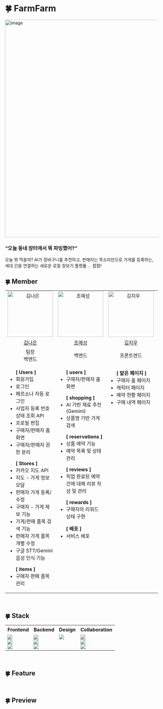 # 🍀 FarmFarm
<img width="1277" height="716" alt="image" src="https://github.com/user-attachments/assets/67738bbb-9618-420d-9560-eae0fffd1486" />


### “오늘 동네 장터에서 뭐 파밍했어?”
오늘 뭐 먹을까? AI가 장바구니를 추천하고, 판매자는 목소리만으로 가게를 등록하는, <br>
세대 간을 연결하는 새로운 로컬 장보기 플랫폼 . .  팜팜!
<br />

## 🍀 Member

<table>
  <tr>
    <td align="center"width="150px">
      <a href="https://github.com/naeuun">
        <img alt="김나은" width="150px" alt="image" src="https://github.com/user-attachments/assets/43731894-75e2-4716-93c3-4f3361d5b1d6" />
      </a>
    </td>
    <td align="center"width="150px">
      <a href="https://github.com/zyecastle">
        <img alt="조예성" width="150px" alt="image" src="https://github.com/user-attachments/assets/fc06c948-61b0-4344-904f-e18e35092f5f" />
      </a>
    </td>
    <td align="center">
      <a href="https://github.com/kimjiwoo1223">
      <img alt="김지우" width="150px" alt="image" src="https://github.com/user-attachments/assets/d3e90cee-caaf-4884-97f6-39cfbf1f7730" />
      </a>
    </td>
    <td align="center">
      <a href="https://github.com/gjdbsdk">
        <img alt="허윤아" width="150px"alt="image" src="https://github.com/user-attachments/assets/a464187d-7646-4cc7-9deb-f61df54a42d9" />
      </a>
    </td>
    <td align="center">
      <a href="https://github.com/yoonseo1605">
        <img alt="박윤서" width="150px" alt="image" src="https://github.com/user-attachments/assets/3fbfc2e7-a85a-417b-b544-bb3b1eed3ebf" />
      </a>
    </td>
  </tr>
  <tr>
    <td align="center">
      <a href="https://github.com/naeuun">
        김나은
      </a>
    </td>
    <td align="center">
      <a href="https://github.com/zyecastle">
        조예성
      </a>
    </td>
    <td align="center">
      <a href="https://github.com/kimjiwoo1223">
        김지우
      </a>
    </td>
    <td align="center">
      <a href="https://github.com/gjdbsdk">
        허윤아
      </a>
    </td>
    <td align="center">
      <a href="https://github.com/yoonseo1605">
        박윤서
      </a>
    </td>
  </tr>
  <tr>
    <td align="center">팀장<br />백엔드</td>
    <td align="center">백엔드</td>
    <td align="center">프론트엔드</td>
    <td align="center">프론트엔드</td>
    <td align="center">기획<br />디자인</td>
  </tr>
  <tr>
    <td valign="top">
      <ul>
        <b>[ Users ]</b>
        <li>회원가입</li>
        <li>로그인</li>
        <li>페르소나 자동 로그인</li>
        <li>사업자 등록 번호 상태 조회 API</li>
        <li>프로필 편집</li>
        <li>구매자/판매자 홈화면</li>
        <li>구매자/판매자 권한 분리</li>
      </ul>
      <ul>
        <b>[ Stores ]</b>
        <li>카카오 지도 API</li>
        <li>지도 - 가게 정보 모달</li>
        <li>판매자 가게 등록/수정</li>
        <li>구매자 - 가게 제보 기능</li>
        <li>가게/판매 품목 검색 기능</li>
        <li>판매자 가게 품목 개별 수정</li>
        <li>구글 STT/Gemini 음성 인식 기능</li>       
      </ul>
      <ul>
        <b>[ items ]</b>
        <li>구매자 판매 품목 관리</li>
      </ul>
    </td>
    <td valign="top">
      <ul>
        <b>[ users ]</b>
        <li>구매자/판매자 홈화면</li>
      </ul>
      <ul>
        <b>[ shopping ]</b>
        <li>AI 기반 재료 추천(Gemini)</li>
        <li>상품명 기반 가게 검색</li>
      </ul>
      <ul>
        <b>[ reservations ]</b>
        <li>상품 예약 기능</li>
        <li>예약 목록 및 상태 관리</li>
      </ul>
      <ul>
        <b>[ reviews ]</b>
        <li>픽업 완료된 예약 건에 대해 리뷰 작성 및 관리</li>
      </ul>
      <ul>
        <b>[ rewards ]</b>
        <li>구매자의 리워드 상태 구현</li>
      </ul>
      <ul>
        <b>[ 배포 ]</b>
        <li>서비스 배포</li>
      </ul>
    </td>
    <td valign="top">
      <ul>
        <b>[ 맡은 페이지 ]</b>
        <li>구매자 홈 페이지</li>
        <li>캐릭터 페이지</li>
        <li>예약 현황 페이지</li>
        <li>구매 내역 페이지</li>
      </ul>
    </td>
    <td valign="top">
      <ul>
        <b>[ 맡은 페이지 ]</b>
        <li>판매자 홈 페이지</li>
        <li>판매자, 구매자 지도 페이지</li>
        <li>가게 추가 페이지</li>
        <li>판매자 예약 페이지</li>
        <li>판매자 온보딩 페이지</li>
        <li>공통 온보딩</li>
        <li>AI(장보기) 페이지</li>
      </ul>
    </td>
    <td valign="top">
      <ul>
        <b>[ 기획 ]</b>
        <li>슬로건</li>
        <li>소개</li>
        <li>목적 및 배경</li>
        <li>타겟 사용자</li>
        <li>기대 효과</li>
        <li>페르소나 설정</li>
      </ul>
      <ul>
        <b>[ 디자인 ]</b>
        <li>로고</li>
        <li>캐릭터</li>
        <li>UI 스케치</li>
        <li>프로토타입</li>
        <li>발표자료 제작</li>
      </ul>
    </td>
  </tr>
</table>

<br />

## 🍀 Stack

<table>
  <tr>
    <th align="center">Frontend</th>
    <th align="center">Backend</th>
    <th align="center">Design</th>
    <th align="center">Collaboration</th>
  </tr>
  <tr>
    <td valign="top">
      <img src="https://img.shields.io/badge/html5-E34F26?style=for-the-badge&logo=html5&logoColor=white" /><br />
      <img src="https://img.shields.io/badge/css-663399?style=for-the-badge&logo=css&logoColor=white" /><br />
      <img src="https://img.shields.io/badge/javascript-F7DF1E?style=for-the-badge&logo=javascript&logoColor=black" /><br />
    </td>
    <td valign="top">
      <img src="https://img.shields.io/badge/python-3776AB?style=for-the-badge&logo=python&logoColor=white" /><br />
      <img src="https://img.shields.io/badge/django-092E20?style=for-the-badge&logo=django&logoColor=white" /><br />
      <img src="https://img.shields.io/badge/sqlite-003B57?style=for-the-badge&logo=sqlite&logoColor=white" /><br />
    </td>
    <td valign="top">
      <img src="https://img.shields.io/badge/Figma-F24E1E?style=for-the-badge&logo=figma&logoColor=white" /><br />
    </td>
    <td valign="top">
      <img src="https://img.shields.io/badge/github-181717?style=for-the-badge&logo=github&logoColor=white" /><br />
      <img src="https://img.shields.io/badge/Notion-000000?style=for-the-badge&logo=notion&logoColor=white" /><br />
      <img src="https://img.shields.io/badge/Discord-7289DA?style=for-the-badge&logo=discord&logoColor=white" /><br />
    </td>
  </tr>
</table>

<br />

## 🍀 Feature

<br />

## 🍀 Preview
